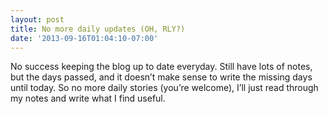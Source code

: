 ```yaml
---
layout: post
title: No more daily updates (OH, RLY?)
date: '2013-09-16T01:04:10-07:00'
---
```

<p>No success keeping the blog up to date everyday. Still have lots of notes, but the days passed, and it doesn&#8217;t make sense to write the missing days until today. So no more daily stories (you&#8217;re welcome), I&#8217;ll just read through my notes and write what I find useful.</p>
